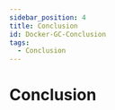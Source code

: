 ```yaml
---
sidebar_position: 4
title: Conclusion
id: Docker-GC-Conclusion
tags:
  - Conclusion
---
```

# Conclusion

